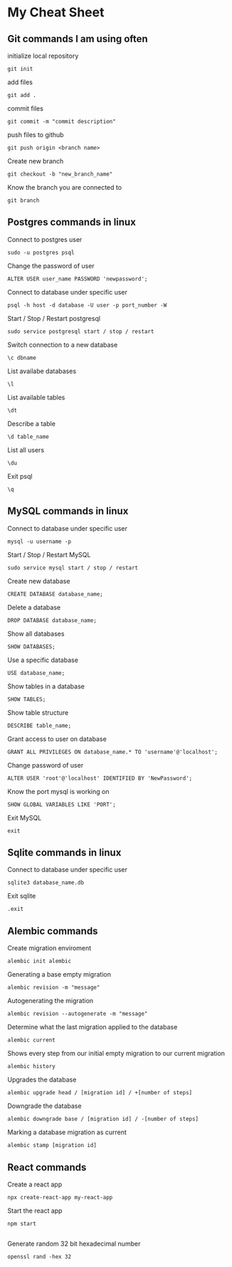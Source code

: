# My Cheat Sheet

## Git commands I am using often
initialize local repository
```
git init
```
add files
```
git add .
```
commit files
```
git commit -m "commit description"
```
push files to github
```
git push origin <branch name>
```
Create new branch
```
git checkout -b "new_branch_name"
```
Know the branch you are connected to
```
git branch
``` 

## Postgres commands in linux
Connect to postgres user
```
sudo -u postgres psql
```
Change the password of user
```
ALTER USER user_name PASSWORD 'newpassword';
```
Connect to database under specific user
```
psql -h host -d database -U user -p port_number -W
```
Start / Stop / Restart postgresql
```
sudo service postgresql start / stop / restart 
```
Switch connection to a new database
```
\c dbname
```
List availabe databases
```
\l
```
List available tables
```
\dt
```
Describe a table
```
\d table_name
```
List all users
```
\du
```
Exit psql
```
\q
```

## MySQL commands in linux

Connect to database under specific user
```
mysql -u username -p
```
Start / Stop / Restart MySQL
```
sudo service mysql start / stop / restart 
```
Create new database
```
CREATE DATABASE database_name;
```
Delete a database
```
DROP DATABASE database_name;
```
Show all databases
```
SHOW DATABASES;
```
Use a specific database
```
USE database_name;
```
Show tables in a database
```
SHOW TABLES;
```
Show table structure
```
DESCRIBE table_name;
```
Grant access to user on database
```
GRANT ALL PRIVILEGES ON database_name.* TO 'username'@'localhost';
```
Change password of user
```
ALTER USER 'root'@'localhost' IDENTIFIED BY 'NewPassword';
```
Know the port mysql is working on
```
SHOW GLOBAL VARIABLES LIKE 'PORT';
```
Exit MySQL
```
exit
```
## Sqlite commands in linux
Connect to database under specific user
```
sqlite3 database_name.db
```
Exit sqlite
```
.exit
```
## Alembic commands
Create migration enviroment
```
alembic init alembic
```
Generating a base empty migration
```
alembic revision -m "message"
```
Autogenerating the migration
```
alembic revision --autogenerate -m "message"
```
Determine what the last migration applied to the database
```
alembic current
```
Shows every step from our initial empty migration to our current migration
```
alembic history
```
Upgrades the database
```
alembic upgrade head / [migration id] / +[number of steps]
```
Downgrade the database
```
alembic downgrade base / [migration id] / -[number of steps]
```
Marking a database migration as current
```
alembic stamp [migration id]
```
## React commands
Create a react app
```
npx create-react-app my-react-app
```
Start the react app
```
npm start
```

##
Generate random 32 bit hexadecimal number
```
openssl rand -hex 32
```